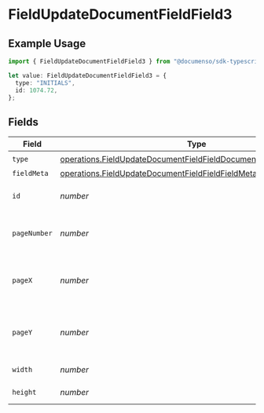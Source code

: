 # FieldUpdateDocumentFieldField3

## Example Usage

```typescript
import { FieldUpdateDocumentFieldField3 } from "@documenso/sdk-typescript/models/operations";

let value: FieldUpdateDocumentFieldField3 = {
  type: "INITIALS",
  id: 1074.72,
};
```

## Fields

| Field                                                                                                                                                    | Type                                                                                                                                                     | Required                                                                                                                                                 | Description                                                                                                                                              |
| -------------------------------------------------------------------------------------------------------------------------------------------------------- | -------------------------------------------------------------------------------------------------------------------------------------------------------- | -------------------------------------------------------------------------------------------------------------------------------------------------------- | -------------------------------------------------------------------------------------------------------------------------------------------------------- |
| `type`                                                                                                                                                   | [operations.FieldUpdateDocumentFieldFieldDocumentsFieldsRequestType](../../models/operations/fieldupdatedocumentfieldfielddocumentsfieldsrequesttype.md) | :heavy_check_mark:                                                                                                                                       | N/A                                                                                                                                                      |
| `fieldMeta`                                                                                                                                              | [operations.FieldUpdateDocumentFieldFieldFieldMeta](../../models/operations/fieldupdatedocumentfieldfieldfieldmeta.md)                                   | :heavy_minus_sign:                                                                                                                                       | N/A                                                                                                                                                      |
| `id`                                                                                                                                                     | *number*                                                                                                                                                 | :heavy_check_mark:                                                                                                                                       | The ID of the field to update.                                                                                                                           |
| `pageNumber`                                                                                                                                             | *number*                                                                                                                                                 | :heavy_minus_sign:                                                                                                                                       | The page number the field will be on.                                                                                                                    |
| `pageX`                                                                                                                                                  | *number*                                                                                                                                                 | :heavy_minus_sign:                                                                                                                                       | The X coordinate of where the field will be placed.                                                                                                      |
| `pageY`                                                                                                                                                  | *number*                                                                                                                                                 | :heavy_minus_sign:                                                                                                                                       | The Y coordinate of where the field will be placed.                                                                                                      |
| `width`                                                                                                                                                  | *number*                                                                                                                                                 | :heavy_minus_sign:                                                                                                                                       | The width of the field.                                                                                                                                  |
| `height`                                                                                                                                                 | *number*                                                                                                                                                 | :heavy_minus_sign:                                                                                                                                       | The height of the field.                                                                                                                                 |